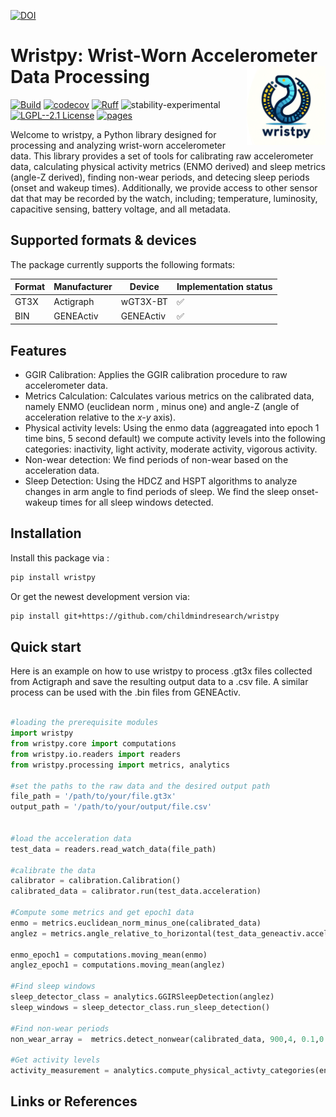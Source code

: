 [![DOI](https://zenodo.org/badge/657341621.svg)](https://zenodo.org/doi/10.5281/zenodo.10383685)

# Wristpy: Wrist-Worn Accelerometer Data Processing <img src="logo.png" align="right" width="25%"/>




[![Build](https://github.com/childmindresearch/wristpy/actions/workflows/test.yaml/badge.svg?branch=development)](https://github.com/childmindresearch/wristpy/actions/workflows/test.yaml?query=branch%3Amain)
[![codecov](https://codecov.io/gh/childmindresearch/wristpy/branch/development/graph/badge.svg?token=22HWWFWPW5)](https://codecov.io/gh/childmindresearch/wristpy)
[![Ruff](https://img.shields.io/endpoint?url=https://raw.githubusercontent.com/astral-sh/ruff/main/assets/badge/v2.json)](https://github.com/astral-sh/ruff)
![stability-experimental](https://img.shields.io/badge/stability-experimental-orange.svg)
[![LGPL--2.1 License](https://img.shields.io/badge/license-LGPL--2.1-blue.svg)](https://github.com/childmindresearch/wristpy/blob/main/LICENSE)
[![pages](https://img.shields.io/badge/api-docs-blue)](https://childmindresearch.github.io/wristpy)

Welcome to wristpy, a Python library designed for processing and analyzing wrist-worn accelerometer data. This library provides a set of tools for calibrating raw accelerometer data, calculating physical activity metrics (ENMO derived) and sleep metrics (angle-Z derived), finding non-wear periods, and detecing sleep periods (onset and wakeup times). Additionally, we provide access to other sensor dat that may be recorded by the watch, including; temperature, luminosity, capacitive sensing, battery voltage, and all metadata.

## Supported formats & devices

The package currently supports the following formats:

| Format | Manufacturer | Device | Implementation status |
| --- | --- | --- | --- |
| GT3X | Actigraph | wGT3X-BT | ✅ |
| BIN | GENEActiv | GENEActiv | ✅ |


## Features

- GGIR Calibration: Applies the GGIR calibration procedure to raw accelerometer data.
- Metrics Calculation: Calculates various metrics on the calibrated data, namely ENMO (euclidean norm , minus one) and angle-Z (angle of acceleration relative to the *x-y* axis).
- Physical activity levels: Using the enmo data (aggreagated into epoch 1 time bins, 5 second default) we compute activity levels into the following categories: inactivity, light activity, moderate activity, vigorous activity. 
- Non-wear detection: We find periods of non-wear based on the acceleration data. 
- Sleep Detection: Using the HDCZ and HSPT algorithms to analyze changes in arm angle to find periods of sleep. We find the sleep onset-wakeup times for all sleep windows detected.


## Installation

Install this package via :

```sh
pip install wristpy
```

Or get the newest development version via:

```sh
pip install git+https://github.com/childmindresearch/wristpy
```

## Quick start

Here is an example on how to use wristpy to process .gt3x files collected from Actigraph and save the resulting output data to a .csv file. A similar process can be used with the .bin files from GENEActiv.

```Python

#loading the prerequisite modules
import wristpy
from wristpy.core import computations
from wristpy.io.readers import readers
from wristpy.processing import metrics, analytics

#set the paths to the raw data and the desired output path
file_path = '/path/to/your/file.gt3x'
output_path = '/path/to/your/output/file.csv'


#load the acceleration data
test_data = readers.read_watch_data(file_path)

#calibrate the data
calibrator = calibration.Calibration()
calibrated_data = calibrator.run(test_data.acceleration)

#Compute some metrics and get epoch1 data
enmo = metrics.euclidean_norm_minus_one(calibrated_data)
anglez = metrics.angle_relative_to_horizontal(test_data_geneactiv.acceleration)

enmo_epoch1 = computations.moving_mean(enmo)
anglez_epoch1 = computations.moving_mean(anglez)

#Find sleep windows
sleep_detector_class = analytics.GGIRSleepDetection(anglez)
sleep_windows = sleep_detector_class.run_sleep_detection()

#Find non-wear periods
non_wear_array =  metrics.detect_nonwear(calibrated_data, 900,4, 0.1,0.5)

#Get activity levels
activity_measurement = analytics.compute_physical_activty_categories(enmo_epoch1)

```

## Links or References



